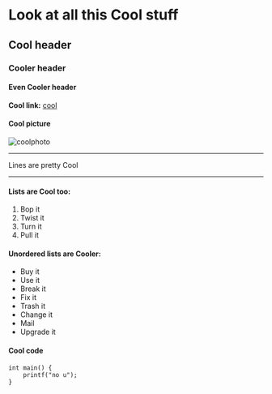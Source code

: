 # Look at all this Cool stuff

## Cool header

### Cooler header

#### Even Cooler header

**Cool link:** [cool](http://www.cool.com/)

#### Cool picture

![coolphoto](https://raw.githubusercontent.com/b3ll/BaseGitHubPage/gh-pages/images/hellacool.jpg)

* * *
Lines are pretty Cool
* * * 

#### Lists are Cool too:  

1. Bop it
2. Twist it
3. Turn it
4. Pull it


#### Unordered lists are Cooler:   

- Buy it
- Use it
- Break it
- Fix it
- Trash it
- Change it 
- Mail
- Upgrade it

#### Cool code

	int main() {
		printf("no u");
	}
	